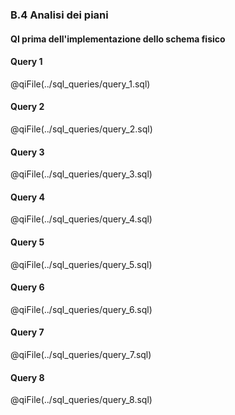 ### B.4 Analisi dei piani

#### **QI prima dell'implementazione dello schema fisico**


#### **Query 1**
@qiFile(../sql_queries/query_1.sql)

#### **Query 2**
@qiFile(../sql_queries/query_2.sql)

#### **Query 3**
@qiFile(../sql_queries/query_3.sql)

#### **Query 4**
@qiFile(../sql_queries/query_4.sql)

#### **Query 5**
@qiFile(../sql_queries/query_5.sql)

#### **Query 6**
@qiFile(../sql_queries/query_6.sql)

#### **Query 7**
@qiFile(../sql_queries/query_7.sql)

#### **Query 8**
@qiFile(../sql_queries/query_8.sql)

